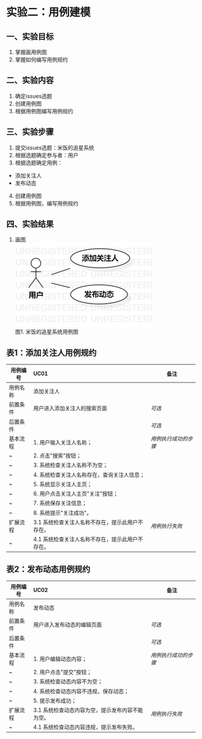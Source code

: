 # 实验二：用例建模

## 一、实验目标

1. 掌握画用例图
2. 掌握如何编写用例规约

## 二、实验内容

1. 确定issues选题
2. 创建用例图
3. 根据用例图编写用例规约


## 三、实验步骤

1. 提交issues选题：米饭的追星系统
2. 根据选题确定参与者：用户
3. 根据选题确定用例：
  - 添加关注人
  - 发布动态
4. 创建用例图
5. 根据用例图，编写用例规约

## 四、实验结果
1. 画图  
![用例图](./model2.jpg)  
图1. 米饭的追星系统用例图  
  

## 表1：添加关注人用例规约  

用例编号  | UC01 | 备注  
-|:-|-  
用例名称  | 添加关注人  |   
前置条件  |   用户进入添加关注人的搜索页面   | *可选*   
后置条件  |      | *可选*   
基本流程  | 1. 用户输入关注人名称；  |*用例执行成功的步骤*    
~| 2. 点击"搜索"按钮；  |   
~| 3. 系统检查关注人名称不为空；  |   
~| 4. 系统检查关注人名称存在，查询关注人信息；  |   
~| 5. 系统显示关注人主页；  |   
~| 6. 用户点击关注人主页"关注"按钮；  |   
~| 7. 系统保存关注信息；  |   
~| 8. 系统提示"关注成功"。  |   
扩展流程  | 3.1 系统检查关注人名称不存在，提示此用户不存在。  |*用例执行失败*    
 ~| 4.1 系统检查关注人名称不存在，提示此用户不存在。  |    


## 表2：发布动态用例规约  

用例编号  | UC02 | 备注  
-|:-|-  
用例名称  | 发布动态  |   
前置条件  |   用户进入发布动态的编辑页面   | *可选*   
后置条件  |      | *可选*   
基本流程  | 1. 用户编辑动态内容；  |*用例执行成功的步骤*    
~| 2. 用户点击"提交"按钮；  |   
~| 3. 系统检查动态内容不为空；  |   
~| 4. 系统检查动态内容不违规，保存动态；  |   
~| 5. 提示发布成功；  |   
扩展流程  | 3.1 系统检查动态内容为空，提示发布内容不能为空。  |*用例执行失败*    
 ~| 4.1 系统检查动态内容违规，提示发布失败。  |    